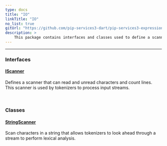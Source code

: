 ```yaml
---
type: docs
title: "IO"
linkTitle: "IO"
no_list: true
gitUrl: "https://github.com/pip-services3-dart/pip-services3-expressions-dart"
description: >
    This package contains interfaces and classes used to define a scanner.
---
```

---
<div class="module-body"> 

### Interfaces

#### [IScanner](iscanner)
Defines a scanner that can read and unread characters and count lines. This scanner is used by tokenizers to process input streams.

<br>

### Classes

#### [StringScanner](string_scanner)
Scan characters in a string that allows tokenizers to look ahead through a stream to perform lexical analysis.

</div>

